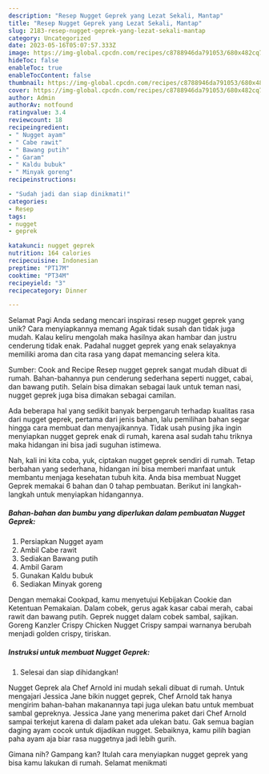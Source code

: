 ```yaml
---
description: "Resep Nugget Geprek yang Lezat Sekali, Mantap"
title: "Resep Nugget Geprek yang Lezat Sekali, Mantap"
slug: 2183-resep-nugget-geprek-yang-lezat-sekali-mantap
category: Uncategorized
date: 2023-05-16T05:07:57.333Z
image: https://img-global.cpcdn.com/recipes/c8788946da791053/680x482cq70/nugget-geprek-foto-resep-utama.jpg
hideToc: false
enableToc: true
enableTocContent: false
thumbnail: https://img-global.cpcdn.com/recipes/c8788946da791053/680x482cq70/nugget-geprek-foto-resep-utama.jpg
cover: https://img-global.cpcdn.com/recipes/c8788946da791053/680x482cq70/nugget-geprek-foto-resep-utama.jpg
author: Admin
authorAv: notfound
ratingvalue: 3.4
reviewcount: 18
recipeingredient:
- " Nugget ayam"
- " Cabe rawit"
- " Bawang putih"
- " Garam"
- " Kaldu bubuk"
- " Minyak goreng"
recipeinstructions:

- "Sudah jadi dan siap dinikmati!"
categories:
- Resep
tags:
- nugget
- geprek

katakunci: nugget geprek 
nutrition: 164 calories
recipecuisine: Indonesian
preptime: "PT17M"
cooktime: "PT34M"
recipeyield: "3"
recipecategory: Dinner

---
```



Selamat Pagi Anda sedang mencari inspirasi resep nugget geprek yang unik? Cara menyiapkannya memang Agak tidak susah dan tidak juga mudah. Kalau keliru mengolah maka hasilnya akan hambar dan justru cenderung tidak enak. Padahal nugget geprek yang enak selayaknya memiliki aroma dan cita rasa yang dapat memancing selera kita.


Sumber: Cook and Recipe Resep nugget geprek sangat mudah dibuat di rumah. Bahan-bahannya pun cenderung sederhana seperti nugget, cabai, dan bawang putih. Selain bisa dimakan sebagai lauk untuk teman nasi, nugget geprek juga bisa dimakan sebagai camilan.

Ada beberapa hal yang sedikit banyak berpengaruh terhadap kualitas rasa dari nugget geprek, pertama dari jenis bahan, lalu pemilihan bahan segar hingga cara membuat dan menyajikannya. Tidak usah pusing jika ingin menyiapkan nugget geprek enak di rumah, karena asal sudah tahu triknya maka hidangan ini bisa jadi suguhan istimewa.


Nah, kali ini kita coba, yuk, ciptakan nugget geprek sendiri di rumah. Tetap berbahan yang sederhana, hidangan ini bisa memberi manfaat untuk membantu menjaga kesehatan tubuh kita. Anda bisa membuat Nugget Geprek memakai 6 bahan dan 0 tahap pembuatan. Berikut ini langkah-langkah untuk menyiapkan hidangannya.

<!--inarticleads1-->

##### Bahan-bahan dan bumbu yang diperlukan dalam pembuatan Nugget Geprek:

1. Persiapkan  Nugget ayam
1. Ambil  Cabe rawit
1. Sediakan  Bawang putih
1. Ambil  Garam
1. Gunakan  Kaldu bubuk
1. Sediakan  Minyak goreng


Dengan memakai Cookpad, kamu menyetujui Kebijakan Cookie dan Ketentuan Pemakaian. Dalam cobek, gerus agak kasar cabai merah, cabai rawit dan bawang putih. Geprek nugget dalam cobek sambal, sajikan. Goreng Kanzler Crispy Chicken Nugget Crispy sampai warnanya berubah menjadi golden crispy, tiriskan. 

<!--inarticleads2-->

##### Instruksi untuk membuat Nugget Geprek:


1. Selesai dan siap dihidangkan!

Nugget Geprek ala Chef Arnold ini mudah sekali dibuat di rumah. Untuk mengajari Jessica Jane bikin nugget geprek, Chef Arnold tak hanya mengirim bahan-bahan makanannya tapi juga ulekan batu untuk membuat sambal gepreknya. Jessica Jane yang menerima paket dari Chef Arnold sampai terkejut karena di dalam paket ada ulekan batu. Gak semua bagian daging ayam cocok untuk dijadikan nugget. Sebaiknya, kamu pilih bagian paha ayam aja biar rasa nuggetnya jadi lebih gurih. 

Gimana nih? Gampang kan? Itulah cara menyiapkan nugget geprek yang bisa kamu lakukan di rumah. Selamat menikmati
